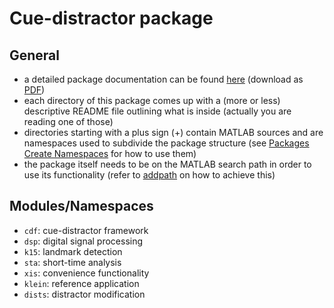 Cue-distractor package
======================

General
-------

- a detailed package documentation can be found [here](https://github.com/murtex/cdp/blob/master/doc/cdp.pdf "package documentation") (download as [PDF](https://github.com/murtex/cdp/raw/master/doc/cdp.pdf "package documentation"))
- each directory of this package comes up with a (more or less) descriptive README file outlining what is inside (actually you are reading one of those)
- directories starting with a plus sign (+) contain MATLAB sources and are namespaces used to subdivide the package structure (see [Packages Create Namespaces](https://www.mathworks.com/help/matlab/matlab_oop/scoping-classes-with-packages.html "MATLAB documentation") for how to use them)
- the package itself needs to be on the MATLAB search path in order to use its functionality (refer to [addpath](https://www.mathworks.com/help/matlab/ref/addpath.html "MATLAB documentation") on how to achieve this)

Modules/Namespaces
------------------

- `cdf`: cue-distractor framework
- `dsp`: digital signal processing
- `k15`: landmark detection
- `sta`: short-time analysis
- `xis`: convenience functionality
- `klein`: reference application
- `dists`: distractor modification

